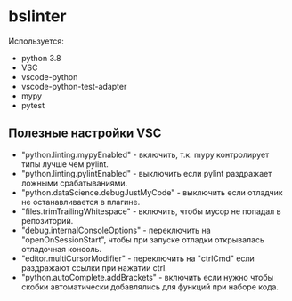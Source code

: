 # bslinter

Используется:
* python 3.8
* VSC
* vscode-python
* vscode-python-test-adapter
* mypy
* pytest

## Полезные настройки VSC
* "python.linting.mypyEnabled" - включить, т.к. mypy контролирует типы лучше чем pylint.
* "python.linting.pylintEnabled" - выключить если pylint раздражает ложными срабатываниями.
* "python.dataScience.debugJustMyCode" - выключить если отладчик не останавливается в плагине.
* "files.trimTrailingWhitespace" - включить, чтобы мусор не попадал в репозиторий.
* "debug.internalConsoleOptions" - переключить на "openOnSessionStart", чтобы при запуске отладки открывалась отладочная консоль.
* "editor.multiCursorModifier" - переключить на "ctrlCmd" если раздражают ссылки при нажатии ctrl.
* "python.autoComplete.addBrackets" - включить если нужно чтобы скобки автоматически добавлялись для функций при наборе кода.
